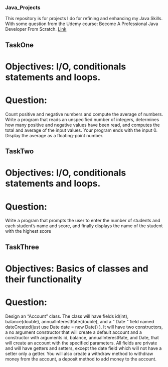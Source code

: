 ### Java_Projects
This repository is for projects I do for refining and enhancing my Java Skills.
With some question from the Udemy course: Become A Professional Java Developer From Scratch.
[Link](https://www.udemy.com/course/become-a-professional-java-developer-from-scratch/)

## **TaskOne**

# **Objectives:** I/O, conditionals statements and loops.

# **Question:**    
Count positive and negative numbers and compute
the average of numbers. Write a program that reads an
unspecified number of integers, determines how many
positive and negative values have been read, and
computes the total and average of the input values.
Your program ends with the input 0. Display the
average as a floating-point number.

## **TaskTwo**

# **Objectives:** I/O, conditionals statements and loops.

# **Question:** 
Write a program that prompts the user to enter the
number of students and each student’s name and
score, and finally displays the name of the student with
the highest score

## **TaskThree**

# **Objectives:** Basics of classes and their functionality

# **Question:** 
Design an “Account” class. The class will have fields id(int), balance(double), annualInterestRate(double), and a “ Date “ field named dateCreated(just use Date date = new Date() ). It will have two constructors, a no argument constructor that will create a default account and a constructor with arguments id, balance, annualInterestRate, and Date, that will create an account with the specified parameters. All fields are private and will have getters and setters, except the date field which will not have a setter only a getter. You will also create a withdraw method to withdraw money from the account, a deposit method to add money to the account.
